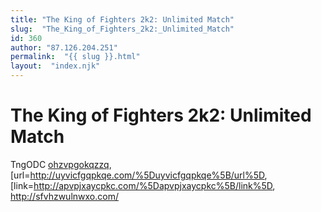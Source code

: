 ```yaml
---
title: "The King of Fighters 2k2: Unlimited Match"
slug:  "The_King_of_Fighters_2k2:_Unlimited_Match"
id: 360
author: "87.126.204.251"
permalink:  "{{ slug }}.html"
layout:  "index.njk"
---
```


# The King of Fighters 2k2: Unlimited Match

TngODC <a href="http://ohzvpgokqzzq.com/">ohzvpgokqzzq</a>,
\[url=<http://uyvicfgqpkqe.com/%5Duyvicfgqpkqe%5B/url%5D>,
\[link=<http://apvpjxaycpkc.com/%5Dapvpjxaycpkc%5B/link%5D>,
<http://sfvhzwulnwxo.com/>
